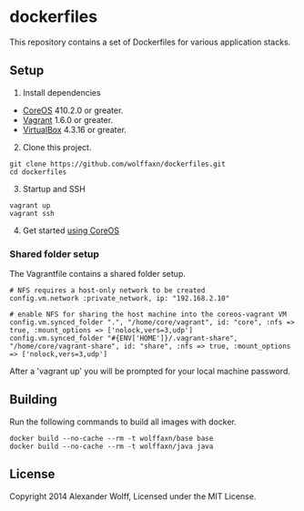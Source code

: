 # dockerfiles

This repository contains a set of Dockerfiles for various application stacks.

## Setup

1) Install dependencies

* [CoreOS](https://coreos.com) 410.2.0 or greater.
* [Vagrant](https://www.vagrantup.com) 1.6.0 or greater.
* [VirtualBox](https://www.virtualbox.org) 4.3.16 or greater.

2) Clone this project.

```
git clone https://github.com/wolffaxn/dockerfiles.git
cd dockerfiles
```
3) Startup and SSH

```
vagrant up
vagrant ssh
```

4) Get started [using CoreOS](https://coreos.com/docs/using-coreos)

### Shared folder setup

The Vagrantfile contains a shared folder setup.

```
# NFS requires a host-only network to be created
config.vm.network :private_network, ip: "192.168.2.10"

# enable NFS for sharing the host machine into the coreos-vagrant VM
config.vm.synced_folder ".", "/home/core/vagrant", id: "core", :nfs => true, :mount_options => ['nolock,vers=3,udp']
config.vm.synced_folder "#{ENV['HOME']}/.vagrant-share", "/home/core/vagrant-share", id: "share", :nfs => true, :mount_options => ['nolock,vers=3,udp']
```

After a 'vagrant up' you will be prompted for your local machine password.

## Building

Run the following commands to build all images with docker.

```
docker build --no-cache --rm -t wolffaxn/base base
docker build --no-cache --rm -t wolffaxn/java java
```

## License

Copyright 2014 Alexander Wolff, Licensed under the MIT License.
